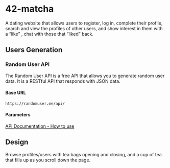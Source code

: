 # 42-matcha

A dating website that allows users to register, log in, complete their profile, search and view the profiles of other users, and show interest in them with a “like” , chat with those that “liked” back.

## Users Generation

### Random User API

The Random User API is a free API that allows you to generate random user data. It is a RESTful API that responds with JSON data.

#### Base URL

```http
https://randomuser.me/api/
```

#### Parameters

[API Documentation - How to use](https://randomuser.me/documentation#howto)

## Design

Browse profiles/users with tea bags opening and closing, and a cup of tea that fills up as you scroll down the page.
